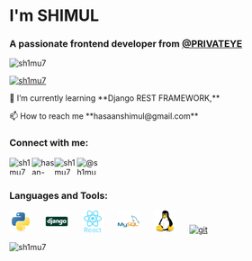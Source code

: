 
<h1 align="left">I'm SHIMUL</h1>
<h3 align="left">A passionate frontend developer from <a href="https://privateyebd.com/">@PRIVATEYE</a></h3>

<p align="left"> <img src="https://komarev.com/ghpvc/?username=sh1mu7&label=Profile%20views&color=0e75b6&style=flat" alt="sh1mu7" /> </p>

<p align="left"> <a href="https://twitter.com/sh1mu7" target="blank"><img src="https://img.shields.io/twitter/follow/sh1mu7?logo=twitter&style=for-the-badge" alt="sh1mu7" /></a> </p>
<p align='left'>🌱 I’m currently learning **Django REST FRAMEWORK,**</p>

<p align='left'>📫 How to reach me **hasaanshimul@gmail.com**</p>

<h3 align="left">Connect with me:</h3>
<p align="left">
<a href="https://twitter.com/sh1mu7" target="blank"><img align="left" src="https://raw.githubusercontent.com/rahuldkjain/github-profile-readme-generator/master/src/images/icons/Social/twitter.svg" alt="sh1mu7" height="30" width="40"/></a>
<a href="https://linkedin.com/in/hasan-shimul" target="blank"><img align="left" src="https://raw.githubusercontent.com/rahuldkjain/github-profile-readme-generator/master/src/images/icons/Social/linked-in-alt.svg" alt="hasan-shimul"height="30" width="40" /></a>
<a href="https://dev.to/sh1mu7" target="blank"><img align="left" src="https://raw.githubusercontent.com/rahuldkjain/github-profile-readme-generator/master/src/images/icons/Social/devto.svg" alt="sh1mu7" height="30" width="40"/></a>
<a href="https://www.hackerrank.com/@sh1mu7" target="blank"><img align="left" src="https://raw.githubusercontent.com/rahuldkjain/github-profile-readme-generator/master/src/images/icons/Social/hackerrank.svg" alt="@sh1mu7" height="30"width="40" /></a>
</p>
<br>
 <br>
<h3 align="left">Languages and Tools:</h3>
<p align='left' >
    <a href="https://www.python.org" target="blank" rel="noreferrer"><img src="https://raw.githubusercontent.com/devicons/devicon/master/icons/python/python-original.svg" alt="python" width="40" height="40"/></a> 
    <a style="margin-left:20px;" href="https://www.djangoproject.com/" target="_blank" rel="noreferrer"> <img src="https://raw.githubusercontent.com/devicons/devicon/master/icons/django/django-original.svg" alt="django" width="40" height="40"/></a>
    <a style="margin-left:20px;"href="https://reactjs.org/" target="blank" rel="noreferrer"><img src="https://raw.githubusercontent.com/devicons/devicon/master/icons/react/react-original-wordmark.svg" alt="react" width="40" height="40"/></a>
    <a style="margin-left:20px;"href="https://www.mysql.com/" target="blank" rel="noreferrer"><img src="https://raw.githubusercontent.com/devicons/devicon/master/icons/mysql/mysql-original-wordmark.svg" alt="mysql" width="40" height="40"/></a> 
    <a style="margin-left:20px;"href="https://www.linux.org/" target="blank" rel="noreferrer"><img src="https://raw.githubusercontent.com/devicons/devicon/master/icons/linux/linux-original.svg" alt="linux" width="40" height="40"/></a>
    <a style="margin-left:20px;" href="https://git-scm.com/" target="blank" rel="noreferrer"><img src="https://www.vectorlogo.zone/logos/git-scm/git-scm-icon.svg" alt="git" width="40" height="40"/></a>

</p>

<a align='left' >&nbsp;<img align="left" src="https://github-readme-stats.vercel.app/api?username=sh1mu7&show_icons=true&locale=en" alt="sh1mu7" /></a>

